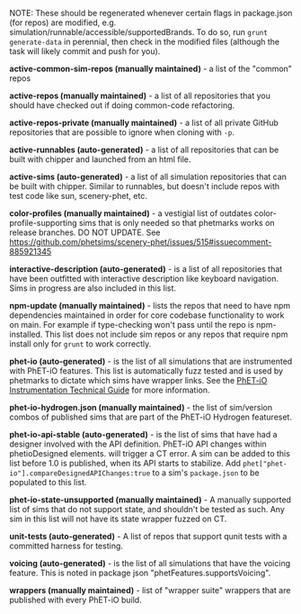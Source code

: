 NOTE: These should be regenerated whenever certain flags in package.json (for repos) are modified, e.g.
simulation/runnable/accessible/supportedBrands. To do so, run `grunt generate-data` in perennial, then check in the
modified files (although the task will likely commit and push for you).

**active-common-sim-repos (manually maintained)** - a list of the "common" repos

**active-repos (manually maintained)** - a list of all repositories that you should have checked out if doing
common-code refactoring.

**active-repos-private (manually maintained)** - a list of all private GitHub repositories that are possible to ignore
when cloning with `-p`.

**active-runnables (auto-generated)** - a list of all repositories that can be built with chipper and launched from an
html file.

**active-sims (auto-generated)** - a list of all simulation repositories that can be built with chipper. Similar to
runnables, but doesn't include repos with test code like sun, scenery-phet, etc.

**color-profiles (manually maintained)** - a vestigial list of outdates color-profile-supporting sims that is only
needed so that phetmarks works on release branches. DO NOT UPDATE.
See https://github.com/phetsims/scenery-phet/issues/515#issuecomment-885921345

**interactive-description (auto-generated)** - is a list of all repositories that have been outfitted with interactive
description like keyboard navigation. Sims in progress are also included in this list.

**npm-update (manually maintained)** - lists the repos that need to have npm dependencies maintained in order for core
codebase functionality to work on main. For example if type-checking won't pass until the repo is npm-installed. This
list does not include sim repos or any repos that require npm install only for `grunt` to work correctly.

**phet-io (auto-generated)** - is the list of all simulations that are instrumented with PhET-iO features. This list is
automatically fuzz tested and is used by phetmarks to dictate which sims have wrapper links. See the
[PhET-iO Instrumentation Technical Guide](https://github.com/phetsims/phet-io/blob/main/doc/phet-io-instrumentation-technical-guide.md)
for more information.

**phet-io-hydrogen.json (manually maintained)** - the list of sim/version combos of published sims that are part of the
PhET-iO Hydrogen featureset.

**phet-io-api-stable (auto-generated)** - is the list of sims that have had a designer involved with the API definition.
PhET-iO API changes within phetioDesigned elements. will trigger a CT error. A sim can be added to this list before 1.0
is published, when its API starts to stabilize. Add `phet["phet-io"].compareDesignedAPIChanges:true` to a sim's
`package.json` to be populated to this list.

**phet-io-state-unsupported (manually maintained)** - A manually supported list of sims that do not support state, and
shouldn't be tested as such. Any sim in this list will not have its state wrapper fuzzed on CT.

**unit-tests (auto-generated)** - A list of repos that support qunit tests with a committed harness for testing.

**voicing (auto-generated)** - is the list of all simulations that have the voicing feature. This is noted in package
json "phetFeatures.supportsVoicing".

**wrappers (manually maintained)** - list of "wrapper suite" wrappers that are published with every PhET-iO build.